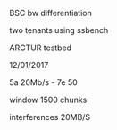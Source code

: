 BSC bw differentiation

two tenants using ssbench

ARCTUR testbed

12/01/2017

5a 20Mb/s - 7e 50

window 1500 chunks

interferences 20MB/S
